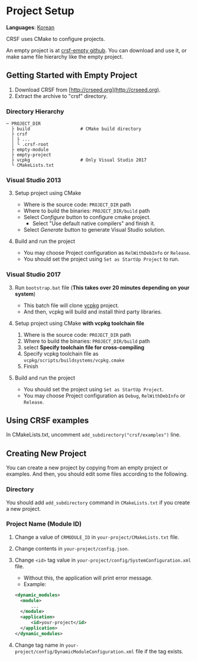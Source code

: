 # Project Setup
**Languages**: [Korean](ko_kr/setup_projects.md)

CRSF uses CMake to configure projects.

An empty project is at [crsf-empty github](https://github.com/chic-yukim/crsf-empty).
You can download and use it, or make same file hierarchy like the empty project.



## Getting Started with Empty Project
1. Download CRSF from [http://crseed.org](http://crseed.org).
2. Extract the archive to "crsf" directory.

### Directory Hierarchy
```
─ PROJECT_DIR
  ├ build                   # CMake build directory
  ├ crsf
  │ ├ ...
  │ └ .crsf-root
  ├ empty-module
  ├ empty-project
  ├ vcpkg                   # Only Visual Studio 2017
  └ CMakeLists.txt
```

### Visual Studio 2013
3. Setup project using CMake
   - Where is the source code: `PROJECT_DIR` path
   - Where to build the binaries: `PROJECT_DIR/build` path
   - Select *Configure* button to configure cmake project.
     - Select "Use default native compilers" and finish it.
   - Select *Generate* button to generate Visual Studio solution.

4. Build and run the project
   - You may choose Project configuration as `RelWithDebInfo` or `Release`.
   - You should set the project using `Set as StartUp Project` to run.

### Visual Studio 2017
3. Run `bootstrap.bat` file (**This takes over 20 minutes depending on your system**)
   - This batch file will clone [vcpkg](https://github.com/Microsoft/vcpkg) project.
   - And then, vcpkg will build and install third party libraries.

4. Setup project using CMake **with vcpkg toolchain file**
   1. Where is the source code: `PROJECT_DIR` path
   2. Where to build the binaries: `PROJECT_DIR/build` path
   3. select **Specify toolchain file for cross-compiling**
   4. Specify vcpkg toolchain file as `vcpkg/scripts/buildsystems/vcpkg.cmake`
   5. Finish

5. Build and run the project
   - You should set the project using `Set as StartUp Project`.
   - You may choose Project configuration as `Debug`, `RelWithDebInfo` or `Release`.



## Using CRSF examples
In CMakeLists.txt, uncomment `add_subdirectory("crsf/examples")` line.



## Creating New Project
You can create a new project by copying from an empty project or examples.
And then, you should edit some files according to the following.

### Directory
You should add `add_subdirectory` command in `CMakeLists.txt` if you create a new project.

### Project Name (Module ID)
1. Change a value of `CRMODULE_ID` in `your-project/CMakeLists.txt` file.
2. Change contents in `your-project/config.json`.
3. Change `<id>` tag value in `your-project/config/SystemConfiguration.xml` file.
   - Without this, the application will print error message.
   - Example:
   ```xml
   <dynamic_modules>
     <module>
         ...
     </module>
     <application>
         <id>your-project</id>
     </application>
   </dynamic_modules>
   ```

4. Change tag name in `your-project/config/DynamicModuleConfiguration.xml` file if the tag exists.
